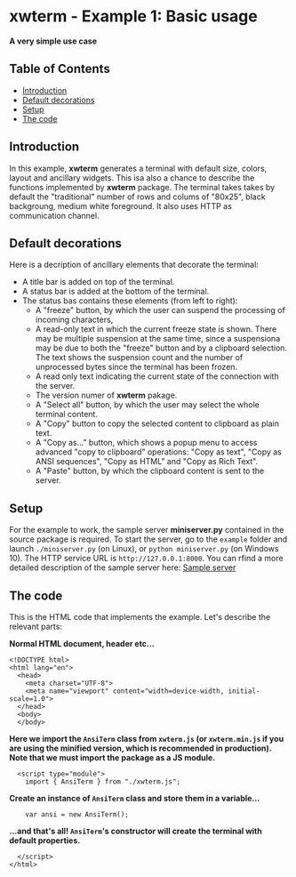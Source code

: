 # **xwterm** - Example 1: Basic usage
**A very simple use case**

## Table of Contents
- [Introduction](#introduction)
- [Default decorations](#default-decorations)
- [Setup](#setup)
- [The code](#the-code)

## Introduction
In this example, **xwterm** generates a terminal with default size, colors, layout and ancillary widgets.
This isa also a chance to describe the functions implemented by **xwterm** package.
The terminal takes takes by default the "traditional" number of rows and colums of "80x25", black backgroung, medium white foreground.
It also uses HTTP as communication channel.

## Default decorations
Here is a decription of ancillary elements that decorate the terminal:

- A title bar is added on top of the terminal.
- A status bar is added at the bottom of the terminal.
- The status bas contains these elements (from left to right):
  - A "freeze" button, by which the user can suspend the processing of incoming characters,
  - A read-only text in which the current freeze state is shown. There may be multiple suspension at the same time, since a suspensiona
may be due to both the "freeze" button and by a clipboard selection. The text shows the suspension count and the number of unprocessed
bytes since the terminal has been frozen.
  - A read only text indicating the current state of the connection with the server.
  - The version numer of **xwterm** pakage.
  - A "Select all" button, by which the user may select the whole terminal content.
  - A "Copy" button to copy the selected content to clipboard as plain text.
  - A "Copy as..." button, which shows a popup menu to access advanced "copy to clipboard" operations: "Copy as text", "Copy as ANSI sequences",
"Copy as HTML" and "Copy as Rich Text".
  - A "Paste" button, by which the clipboard content is sent to the server.

## Setup

For the example to work, the sample server **miniserver.py** contained in the source package is required.
To start the server, go to the `example` folder and launch `./miniserver.py` (on Linux),
or `python miniserver.py` (on Windows 10). The HTTP service URL is `http://127.0.0.1:8000`.
You can rfind a more detailed description of the sample server here:
[Sample server](https://giusguerrini.github.io/xwterm/90-sample-server.html)

## The code
This is the HTML code that implements the example. Let's describe the relevant parts:

**Normal HTML document, header etc...**

	<!DOCTYPE html>
	<html lang="en">
	  <head>
	    <meta charset="UTF-8">
	    <meta name="viewport" content="width=device-width, initial-scale=1.0">
	  </head>
	  <body>
	  </body>

**Here we import the `AnsiTerm` class from `xwterm.js` (or `xwterm.min.js` if you are using the minified version, which is recommended in production).**
**Note that we must import the package as a JS module.**

	  <script type="module">
	    import { AnsiTerm } from "./xwterm.js";

**Create an instance of `AnsiTerm` class and store them in a variable...**

	    var ansi = new AnsiTerm();

**...and that's all! `AnsiTerm`'s constructor will create the terminal with default properties.**

	  </script>
	</html>


